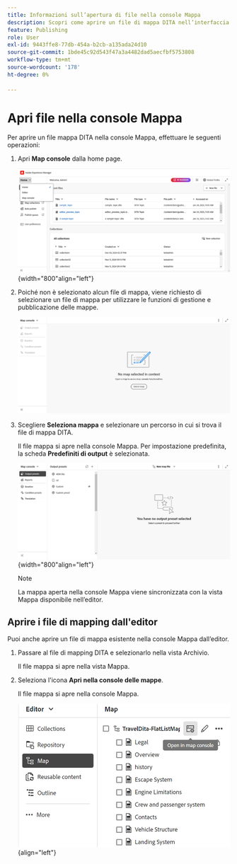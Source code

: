 ```yaml
---
title: Informazioni sull’apertura di file nella console Mappa
description: Scopri come aprire un file di mappa DITA nell’interfaccia di Map Console di Adobe Experience Manager Guides.
feature: Publishing
role: User
exl-id: 9443ffe8-77db-454a-b2cb-a135ada24d10
source-git-commit: 1bde45c92d543f47a3a4482dad5aecfbf5753808
workflow-type: tm+mt
source-wordcount: '178'
ht-degree: 0%

---
```


# Apri file nella console Mappa

Per aprire un file mappa DITA nella console Mappa, effettuare le seguenti operazioni:

1. Apri **Map console** dalla home page.

   ![Nuovo ](images/map-console-home-page.png){width="800"align="left"}

2. Poiché non è selezionato alcun file di mappa, viene richiesto di selezionare un file di mappa per utilizzare le funzioni di gestione e pubblicazione delle mappe.

   ![Nuovo](images/empty-screen-map-console.png)

3. Scegliere **Seleziona mappa** e selezionare un percorso in cui si trova il file di mappa DITA.

   Il file mappa si apre nella console Mappa. Per impostazione predefinita, la scheda **Predefiniti di output** è selezionata.

   ![Nuovo](images/map-console-screen.png){width="800"align="left"}

   >[!NOTE]
   >
   >  La mappa aperta nella console Mappa viene sincronizzata con la vista Mappa disponibile nell’editor.

## Aprire i file di mapping dall&#39;editor

Puoi anche aprire un file di mappa esistente nella console Mappa dall’editor.

1. Passare al file di mapping DITA e selezionarlo nella vista Archivio.

   Il file mappa si apre nella vista Mappa.

2. Seleziona l&#39;icona **Apri nella console delle mappe**.

   Il file mappa si apre nella console Mappa.

   ![Nuovo ](images/map-console.png){align="left"}
